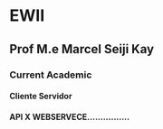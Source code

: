# EWII
## Prof M.e Marcel Seiji Kay
### Current Academic  
#### Cliente Servidor
#### API X WEBSERVECE................
